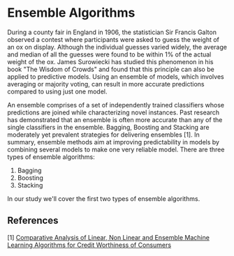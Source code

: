 # Ensemble Algorithms

During a county fair in England in 1906, the statistician Sir Francis Galton observed a contest where participants were asked to guess the weight of an ox on display. Although the individual guesses varied widely, the average and median of all the guesses were found to be within 1% of the actual weight of the ox. James Surowiecki has studied this phenomenon in his book "The Wisdom of Crowds" and found that this principle can also be applied to predictive models. Using an ensemble of models, which involves averaging or majority voting, can result in more accurate predictions compared to using just one model.

An ensemble comprises of a set of independently trained classifiers whose predictions are joined while characterizing novel instances. Past research has demonstrated that an ensemble is often more accurate than any of the single classifiers in the ensemble. Bagging, Boosting and Stacking are moderately yet prevalent strategies for delivering ensembles [1]. In summary, ensemble methods aim at improving predictability in models by combining several models to make one very reliable model. There are three types of ensemble algorithms:

1. Bagging
2. Boosting
3. Stacking

In our study we'll cover the first two types of ensemble algorithms.

## References
[1] [Comparative Analysis of Linear, Non Linear and Ensemble Machine Learning Algorithms for Credit Worthiness of Consumers](https://www.researchgate.net/publication/335716566_Comparative_Analysis_of_Linear_Non_Linear_and_Ensemble_Machine_Learning_Algorithms_for_Credit_Worthiness_of_Consumers)

